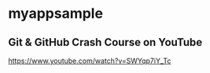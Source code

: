 # myappsample
## Git &amp; GitHub Crash Course on YouTube

https://www.youtube.com/watch?v=SWYqp7iY_Tc
